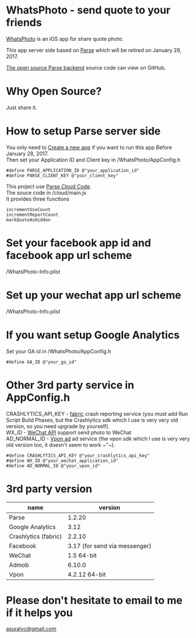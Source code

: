 # WhatsPhoto - send quote to your friends

[WhatsPhoto](https://itunes.apple.com/app/id910005539) is an iOS app for share quote photo.

This app server side based on [Parse](http://parse.com/) which will be retired on January 28, 2017.

[The open source Parse backend](https://parseplatform.github.io/#server) source code can view on GitHub.

# Why Open Source?
Just share it.

# How to setup Parse server side
You only need to [Create a new app](https://dashboard.parse.com/apps) if you want to run this app Before January 28, 2017.<br />
Then set your Application ID and Client key in /WhatsPhoto/AppConfig.h

    #define PARSE_APPLICATION_ID @"your_application_id"
    #define PARSE_CLIENT_KEY @"your_client_key"

This project use [Parse Cloud Code](https://parseplatform.github.io/docs/cloudcode/guide/).<br />
The souce code in /cloud/main.js<br />
It provides three functions

    incrementUseCount
    incrementReportCount
    markQuoteAsHidden
# Set your facebook app id and facebook app url scheme
/WhatsPhoto-Info.plist

# Set up your wechat app url scheme
/WhatsPhoto-Info.plist

# If you want setup Google Analytics
Set your GA id in /WhatsPhoto/AppConfig.h

    #define GA_ID @"your_ga_id"
    
# Other 3rd party service in AppConfig.h
CRASHLYTICS_API_KEY - [fabric](http://fabric.io/) crash reporting service (you must add Run Script Build Phases, but the Crashlytics sdk which I use is very very old version, so you need upgrade by yourself).<br />
WX_ID - [WeChat API](http://dev.wechat.com/wechatapi) support send photo to WeChat<br />
AD_NORMAL_ID - [Vpon ad](http://vpon-sdk.github.io) ad service (the vpon sdk which I use is very very old version too, it doesn't seem to work ~"~).

    #define CRASHLYTICS_API_KEY @"your_crashlytics_api_key"
    #define WX_ID @"your_wechat_application_id"
    #define AD_NORMAL_ID @"your_vpon_id"

# 3rd party version
name|version
---|---
Parse|1.2.20
Google Analytics|3.12
Crashlytics (fabric)|2.2.10
Facebook|3.17 (for send via messenger)
WeChat|1.5 64-bit
Admob|6.10.0
Vpon|4.2.12 64-bit

# Please don't hesitate to email to me if it helps you
<asuralyc@gmail.com>
